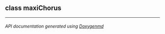 ## class maxiChorus



---

###### API documentation generated using [Doxygenmd](https://github.com/d99kris/doxygenmd)


